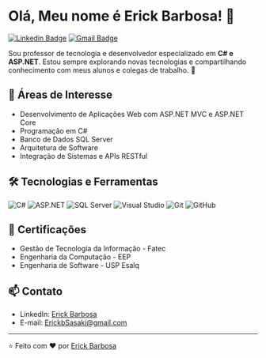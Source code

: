 # Olá, Meu nome é Erick Barbosa! 👋

[![Linkedin Badge](https://img.shields.io/badge/-Erick%20Barbosa-blue?style=flat-square&logo=Linkedin&logoColor=white&link=https://www.linkedin.com/in/erick-barbosaragnarsoft/)](https://www.linkedin.com/in/erick-barbosaragnarsoft/)
[![Gmail Badge](https://img.shields.io/badge/-ErickbSasaki@gmail.com-c14438?style=flat-square&logo=Gmail&logoColor=white&link=mailto:ErickbSasaki@gmail.com)](mailto:ErickbSasaki@gmail.com)

Sou professor de tecnologia e desenvolvedor especializado em **C# e ASP.NET**. Estou sempre explorando novas tecnologias e compartilhando conhecimento com meus alunos e colegas de trabalho. 🚀

## 🚀 Áreas de Interesse

- Desenvolvimento de Aplicações Web com ASP.NET MVC e ASP.NET Core
- Programação em C#
- Banco de Dados SQL Server
- Arquitetura de Software
- Integração de Sistemas e APIs RESTful

## 🛠 Tecnologias e Ferramentas

![C#](https://img.shields.io/badge/-C%23-239120?style=flat-square&logo=c-sharp&logoColor=white)
![ASP.NET](https://img.shields.io/badge/-ASP.NET-512BD4?style=flat-square&logo=dotnet&logoColor=white)
![SQL Server](https://img.shields.io/badge/-SQL%20Server-CC2927?style=flat-square&logo=microsoft-sql-server&logoColor=white)
![Visual Studio](https://img.shields.io/badge/-Visual%20Studio-5C2D91?style=flat-square&logo=visual-studio&logoColor=white)
![Git](https://img.shields.io/badge/-Git-F05032?style=flat-square&logo=git&logoColor=white)
![GitHub](https://img.shields.io/badge/-GitHub-181717?style=flat-square&logo=github)

## 💼 Certificações

- Gestão de Tecnologia da Informação - Fatec
- Engenharia da Computação - EEP
- Engenharia de Software - USP Esalq

## 📫 Contato

- LinkedIn: [Erick Barbosa](https://www.linkedin.com/in/erick-barbosaragnarsoft/)
- E-mail: [ErickbSasaki@gmail.com](mailto:ErickbSasaki@gmail.com)

---

⭐️ Feito com ❤️ por [Erick Barbosa](https://github.com/seunome)
